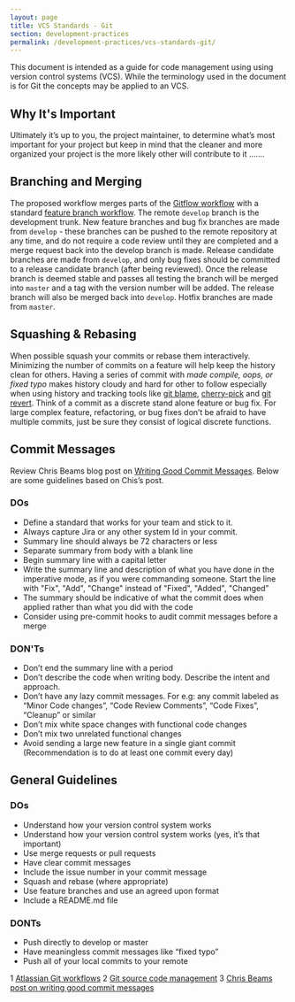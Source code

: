 ```yaml
---
layout: page
title: VCS Standards - Git
section: development-practices
permalink: /development-practices/vcs-standards-git/
---
```


This document is intended as a guide for code management using using version 
control systems (VCS). While the terminology used in the document is for Git 
the concepts may be applied to an VCS.

## Why It's Important
Ultimately it’s up to you, the project maintainer, to determine what’s most 
important for your project but keep in mind that the cleaner and more organized
your project is the more likely other will contribute to it …….

## Branching and Merging
The proposed workflow merges parts of the [Gitflow workflow][1] with a 
standard [feature branch workflow][2]. The remote `develop` branch is the 
development trunk. New feature branches and bug fix branches are made from 
`develop` - these branches can be pushed to the remote repository at any time,
and do not require a code review until they are completed and a merge request
back into the develop branch is made. Release candidate branches are made from
`develop`, and only bug fixes should be committed to a release candidate branch
(after being reviewed). Once the release branch is deemed stable and passes all
testing the branch will be merged into `master` and a tag with the version 
number will be added. The release branch will also be merged back into 
`develop`.  Hotfix branches are made from `master`. 

## Squashing & Rebasing
When possible squash your commits or rebase them interactively. Minimizing the
number of commits on a feature will help keep the history clean for others.
Having a series of commit with _made compile, oops, or fixed typo_ makes 
history cloudy and hard for other to follow especially when using history and
tracking tools like [git blame][3], [cherry-pick][4] and [git revert][5]. 
Think of a commit as a discrete stand alone feature or bug fix. For large
complex feature, refactoring, or bug fixes don’t be afraid to have multiple
commits, just be sure they consist of logical discrete functions. 

## Commit Messages
Review Chris Beams blog post on [Writing Good Commit Messages][6]. Below are 
some guidelines based on Chis’s post. 

### DOs
* Define a standard that works for your team and stick to it.
* Always capture Jira or any other system Id in your commit. 
* Summary line should always be 72 characters or less
* Separate summary from body with a blank line
* Begin summary line with a capital letter
* Write the summary line and description of what you have done in the 
  imperative mode, as if you were commanding someone. Start the line with 
  "Fix", "Add", "Change" instead of "Fixed", "Added", "Changed”
* The summary should be indicative of what the commit does when applied 
  rather than what you did with the code
* Consider using pre-commit hooks to audit commit messages before a merge

### DON'Ts
* Don’t end the summary line with a period
* Don’t describe the code when writing body. Describe the intent and approach.
* Don’t have any lazy commit messages. For e.g: any commit labeled as “Minor 
  Code changes”, “Code Review Comments”, “Code Fixes”, “Cleanup” or similar
* Don’t mix white space changes with functional code changes
* Don’t mix two unrelated functional changes
* Avoid sending a large new feature in a single giant commit (Recommendation is
  to do at least one commit every day)

## General Guidelines
### DOs
* Understand how your version control system works
* Understand how your version control system works (yes, it’s that important)
* Use merge requests or pull requests
* Have clear commit messages
* Include the issue number in your commit message
* Squash and rebase (where appropriate)
* Use feature branches and use an agreed upon format
* Include a README.md file 

### DONTs
* Push directly to develop or master
* Have meaningless commit messages like “fixed typo”
* Push all of your local commits to your remote

1 [Atlassian Git workflows][1]
2 [Git source code management][7]
3 [Chris Beams post on writing good commit messages][6]

[1]: https://www.atlassian.com/git/workflows#!workflow-gitflow
[2]: https://www.atlassian.com/git/workflows#!workflow-feature-branch
[3]: https://git-scm.com/docs/git-blame
[4]: https://git-scm.com/docs/git-cherry-pick
[5]: https://git-scm.com/docs/git-revert
[6]: https://chris.beams.io/posts/git-commit/
[7]: https://git-scm.com/
